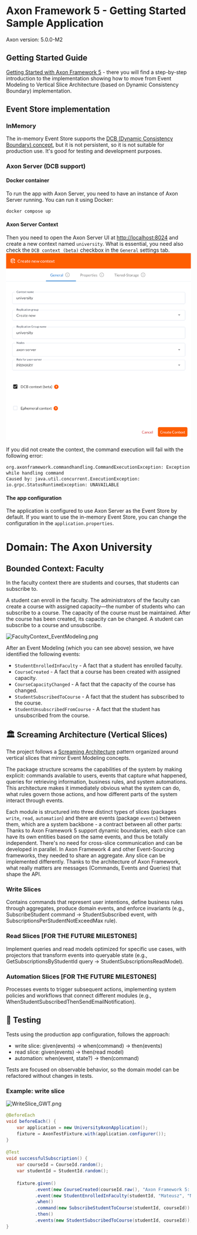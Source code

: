 # Axon Framework 5 - Getting Started Sample Application
Axon version: 5.0.0-M2

## Getting Started Guide
[Getting Started with Axon Framework 5](https://docs.axoniq.io/axon-framework-5-getting-started/) - there you will find a step-by-step introduction to the implementation showing how to move from Event Modeling to Vertical Slice Architecture (based on Dynamic Consistency Boundary) implementation.

## Event Store implementation

### InMemory

The in-memory Event Store supports the [DCB (Dynamic Consistency Boundary) concept](https://www.youtube.com/watch?v=IgigmuHHchI), but it is not persistent, so it is not suitable for production use.
It's good for testing and development purposes.

### Axon Server (DCB support)

#### Docker container

To run the app with Axon Server, you need to have an instance of Axon Server running. You can run it using Docker:

```bash
docker compose up
```

#### Axon Server Context

Then you need to open the Axon Server UI at [http://localhost:8024](http://localhost:8024) and create a new context named `university`.
What is essential, you need also check the `DCB context (beta)` checkbox in the `General` settings tab.
![AxonServer_DCBContext_Creation.png](docs/images/AxonServer_DCBContext_Creation.png)

If you did not create the context, the command execution will fail with the following error:
```
org.axonframework.commandhandling.CommandExecutionException: Exception while handling command
Caused by: java.util.concurrent.ExecutionException: io.grpc.StatusRuntimeException: UNAVAILABLE
```

#### The app configuration

The application is configured to use Axon Server as the Event Store by default. 
If you want to use the in-memory Event Store, you can change the configuration in the `application.properties`.

# Domain: The Axon University

## Bounded Context: Faculty

In the faculty context there are students and courses, that students can subscribe to.

A student can enroll in the faculty. The administrators of the faculty can create a course with assigned capacity—the number of
students who can subscribe to a course. The capacity of the course must be maintained. After the course has been
created, its capacity can be changed. A student can subscribe to a course and unsubscribe.

![FacultyContext_EventModeling.png](docs/images/FacultyContext_EventModeling.png)

After an Event Modeling (which you can see above) session, we have identified the following events:
* `StudentEnrolledInFaculty` - A fact that a student has enrolled faculty.
* `CourseCreated` - A fact that a course has been created with assigned capacity.
* `CourseCapacityChanged` - A fact that the capacity of the course has changed.
* `StudentSubscribedToCourse` - A fact that the student has subscribed to the course.
* `StudentUnsubscribedFromCourse` - A fact that the student has unsubscribed from the course.


## 🏛️ Screaming Architecture (Vertical Slices)

The project follows a [Screaming Architecture](https://www.milanjovanovic.tech/blog/screaming-architecture) pattern organized around vertical slices that mirror Event Modeling concepts.

The package structure screams the capabilities of the system by making explicit: commands available to users, events that capture what happened, queries for retrieving information, business rules, and system automations.
This architecture makes it immediately obvious what the system can do, what rules govern those actions, and how different parts of the system interact through events.

Each module is structured into three distinct types of slices (packages `write`, `read`, `automation`) and there are events (package `events`) between them, which are a system backbone - a contract between all other parts:
Thanks to Axon Framework 5 support dynamic boundaries, each slice can have its own entities based on the same events, and thus be totally independent. There's no need for cross-slice communication and can be developed in parallel. In Axon Framework 4 and other Event-Sourcing frameworks, they needed to share an aggregate.
Any slice can be implemented differently. Thanks to the architecture of Axon Framework, what really matters are messages (Commands, Events and Queries) that shape the API.

### Write Slices
Contains commands that represent user intentions, define business rules through aggregates, produce domain events, and enforce invariants (e.g., SubscribeStudent command → StudentSubscribed event, with SubscriptionsPerStudentNotExceedMax rule).

### Read Slices [FOR THE FUTURE MILESTONES]
Implement queries and read models optimized for specific use cases, with projectors that transform events into queryable state (e.g., GetSubscriptionsByStudentId query → StudentSubscriptionsReadModel).

### Automation Slices [FOR THE FUTURE MILESTONES]
Processes events to trigger subsequent actions, implementing system policies and workflows that connect different modules (e.g., WhenStudentSubscribedThenSendEmailNotification).

## 🧪 Testing
Tests using the production app configuration, follows the approach:
- write slice: given(events) -> when(command) -> then(events)
- read slice: given(events) -> then(read model)
- automation: when(event, state?) -> then(command)

Tests are focused on observable behavior, so the domain model can be refactored without changes in tests.

### Example: write slice

![WriteSlice_GWT.png](docs/images/EventModeling_GWT_SubscribeStudent.png)

```java
@BeforeEach
void beforeEach() {
    var application = new UniversityAxonApplication();
    fixture = AxonTestFixture.with(application.configurer());
}

@Test
void successfulSubscription() {
    var courseId = CourseId.random();
    var studentId = StudentId.random();

    fixture.given()
           .event(new CourseCreated(courseId.raw(), "Axon Framework 5: Getting Started", 2))
           .event(new StudentEnrolledInFaculty(studentId, "Mateusz", "Nowak"))
           .when()
           .command(new SubscribeStudentToCourse(studentId, courseId))
           .then()
           .events(new StudentSubscribedToCourse(studentId, courseId));
}
```
